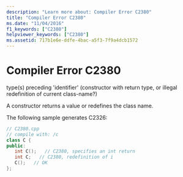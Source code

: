 ```yaml
---
description: "Learn more about: Compiler Error C2380"
title: "Compiler Error C2380"
ms.date: "11/04/2016"
f1_keywords: ["C2380"]
helpviewer_keywords: ["C2380"]
ms.assetid: 717b1e6e-ddfe-4bac-a5f3-7f9a4dcb1572
---
```

# Compiler Error C2380

type(s) preceding 'identifier' (constructor with return type, or illegal redefinition of current class-name?)

A constructor returns a value or redefines the class name.

The following sample generates C2326:

```cpp
// C2380.cpp
// compile with: /c
class C {
public:
   int C();   // C2380, specifies an int return
   int C;   // C2380, redefinition of i
   C();   // OK
};
```
